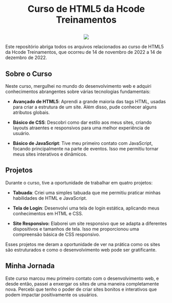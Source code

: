 # <p align="center">Curso de HTML5 da Hcode Treinamentos</p>

<p align="center">
    <img src="https://github.com/GabrielLima5/curso-html5-hcode/blob/main/Certificado/certificado.jpg">
</p>
Este repositório abriga todos os arquivos relacionados ao curso de HTML5 da Hcode Treinamentos, que ocorreu de 14 de novembro de 2022 a 14 de dezembro de 2022.

## Sobre o Curso
Neste curso, mergulhei no mundo do desenvolvimento web e adquiri conhecimentos abrangentes sobre várias tecnologias fundamentais:

* **Avançado de HTML5**: Aprendi a grande maioria das tags HTML, usadas para criar a estrutura de um site. Além disso, pude conhecer alguns atributos globais.

* **Básico de CSS**: Descobri como dar estilo aos meus sites, criando layouts atraentes e responsivos para uma melhor experiência de usuário.

* **Básico de JavaScript**: Tive meu primeiro contato com JavaScript, focando principalmente na parte de eventos. Isso me permitiu tornar meus sites interativos e dinâmicos.

## Projetos
Durante o curso, tive a oportunidade de trabalhar em quatro projetos:

* **Tabuada**: Criei uma simples tabuada que me permitiu praticar minhas habilidades de HTML e JavaScript.

* **Tela de Login**: Desenvolvi uma tela de login estática, aplicando meus conhecimentos em HTML e CSS.

* **Site Responsivo:** Elaborei um site responsivo que se adapta a diferentes dispositivos e tamanhos de tela. Isso me proporcionou uma compreensão básica de CSS responsivo.

Esses projetos me deram a oportunidade de ver na prática como os sites são estruturados e como o desenvolvimento web pode ser gratificante.

## Minha Jornada
Este curso marcou meu primeiro contato com o desenvolvimento web, e desde então, passei a enxergar os sites de uma maneira completamente nova. Percebi que tenho o poder de criar sites bonitos e interativos que podem impactar positivamente os usuários.